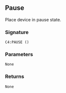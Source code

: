 ## Pause

Place device in pause state.


### Signature

`C4:PAUSE ()`


### Parameters

`None`


### Returns

`None`